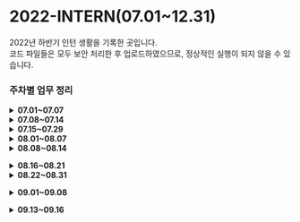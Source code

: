 # 2022-INTERN(07.01~12.31)

2022년 하반기 인턴 생활을 기록한 곳입니다.<br>
코드 파일들은 모두 보안 처리한 후 업로드하였으므로, 정상적인 실행이 되지 않을 수 있습니다.

<h3> 주차별 업무 정리 </h3>

<details>
<summary><b>07.01~07.07</b></summary>

 ####  ✔ 업무 환경 및 개발 환경 세팅
 * 사내 메신저, 자료 교환, 그룹웨어 등 계정 생성 및 승인.
 * 관리망과 인터넷망에 개발 환경 세팅(PYCHARM, Intellij, JAVA, Python 등 설치)
 ####  ✔ 정제 및 매핑 업무
 * 사용자가 특정한 서식 없이 입력한 데이터들을 조건에 맞게 정제하고, 키워드를 토대로 매핑하는 프로그램을 설계.
 * 사용 언어 : JAVA
 * 사용 자료 구조 : 이중 리스트, 해시맵
 * 데이터 셋 : A(400만), B(20만), C, D
 * 결과물 : A의 키워드와 B의 키워드를 각각 정제한 후, 각 키워드를 토대로 매핑(일치 또는 포함)한다. 매핑 결과 output을 csv 형식으로 출력하고, 이외의 필요한 정보는 C, D에서 추출한다.<br>
<br></details>
 
<details>
<summary><b>07.08~07.14</b></summary>

 #### ✔ 내부 서비스 개편으로 인한 오류 해결 프로그램
 * 이메일 파일의 특정 정보들을 추출해 엑셀 파일로 리스트업하는 프로그램 제작.
 * 사용 언어 : PYTHON
 * 사용 라이브러리 : pandas, openpyxl, configparser, bs4
 * 사용 자료 구조 : 딕셔너리
 * 데이터 셋 : *.eml
 * 결과물 : *.eml 을 email.parser를 이용하여 데이터를 딕셔너리 식으로 저장한 후, 주어진 경로의 엑셀 파일로 출력한다.
 * 특징 : 해당 프로젝트는 오프라인 환경에서 실행되어야 하므로, 사용한 패키지의 *.whl, *.gz 파일을 다운로드 한 후, 실행 환경에서 패키지를 설치하였다.
 #### ✔ 매핑 추가 작업
 * 품목DB와의 추가 매핑.<br>
<br></details>
 
<details>
<summary><b>07.15~07.29</b></summary>
 
 #### ✔ 개발 환경 세팅
 * BXM, ORACLE 설치 및 네트워크 연결
 #### ✔ 온라인 ESG 실태표 작성 페이지(SK이노베이션 계열 전용) 개발
 * 기존 온라인 실태표 작성 페이지를 참고하여 SK이노베이션 계열 전용 온라인 ESG 실태표 작성 페이지 개발.
 * 사용 언어 : html, backbone.js, java
 * DBMS : Oracle
 * 사용 프레임워크 : BXM
 * 신규 개발 업무를 진행하면서, 기존 코드의 오류를 세 가지 발견하였고, 해결하였다.
      - 팝업창 close 버튼 작동 안되는 오류 : 단순 이벤트 처리 함수를 추가하여 해결
      - 버튼의 이미지 클릭 시 작동 안되는 오류 : 이미지에도 동일한 name 값을 주어 해결
      - 일부 데이터가 render 시 초기화되는 오류 : 코드를 수정하여 해결
 * ScreenShot<br>
 ![Title](https://user-images.githubusercontent.com/42367169/182604676-24552c7e-930b-45f1-b0ca-38c3cd1c613e.png)<br>
 <br></details>
  
 <details>
<summary><b>08.01~08.07</b></summary>
 
 #### ✔ 온라인 ESG 실태표 작성 페이지(SK이노베이션 계열 전용) 테스트
 * 개발 및 운영 서버 테스트
 * 추가 수정 요건 반영

  #### ✔ Internet Explorer 브라우저 지원 종료 배너 개발
 * Internet Explorer로 접속 시 IE 지원 종료 배너 개발.
 * '오늘 하루 동안 열지 않음' 버튼 클릭 시 쿠키를 설정하여 하루 동안 배너 숨김 처리.
 * 사용 언어 : html/css, JavaScript
 * 사용 프레임워크 : BXM
 * ScreenShot<br>
 ![IE Browser Banner](https://user-images.githubusercontent.com/42367169/182975544-4d8da600-df3d-421c-9b59-561b6d009d74.PNG)<br>
 <br></details>
   
 <details>
<summary><b>08.08~08.14</b></summary>
 
 #### ✔ 코로나-19 확진으로 인한 휴가<br>
<br></details>
 
  <details>
<summary><b>08.16~08.21</b></summary>
 
 #### ✔ 온라인 ESG 실태표 작성 페이지(SK이노베이션 계열 전용) 데드락 문제 해결
 * 한 페이지의 데이터를 연달아 두 번 저장하는 과정에서 데드락 발생
 * 여러 명의 사용자가 동시에 하나의 테이블에 접근해서 DML문으로 데이터베이스를 변경하면 오라클은 특정 사용자가 자원을 독점하지 못하게 하기 위해서 락(잠금)을 발생시킨다. 서로 락을 풀어주기 전까지 대기 상태에 놓이며 데드락(교착 상태)가 발생한다.
 * 따라서 동시에 DB에 접근하지 않게끔 처리하였다.   
 
  <b>[ 수정 전 - 데드락 발생 ]</b>
  ```javascript
  // 임시저장(설문 답변 DB 접근)
  that.insertGovAnsr(true); 
  
  // 각 STEP별 데이터 유효성 검사
  if(that.parent.isValid("STEP1")){ 
      commonUtil.redirectRoutePage("MENUSD0700SK/STEP1");
      return false;
  }
  if(that.parent.isValid("STEP2")){
      commonUtil.redirectRoutePage("MENUSD0700SK/STEP2");
      return false;
  }
  if(that.parent.isValid("STEP3")){
      commonUtil.redirectRoutePage("MENUSD0700SK/STEP3");
      return false;
  }
  
  // 데이터가 모두 유효한 경우 설문 답변 모두 저장(설문 답변 DB 접근)
  that.insertStepAll();
  ```
  <b>[ 수정 후 - 데드락 발생 X ]</b>
  ```javascript
  // 각 STEP별 데이터 유효성 검사
  if(that.parent.isValid("STEP1")){ 
      // 임시저장(설문 답변 DB 접근)
      that.insertGovAnsr(true); 
      commonUtil.redirectRoutePage("MENUSD0700SK/STEP1");
      return false;
  }
  if(that.parent.isValid("STEP2")){
      // 임시저장(설문 답변 DB 접근)
      that.insertGovAnsr(true); 
      commonUtil.redirectRoutePage("MENUSD0700SK/STEP2");
      return false;
  }
  if(that.parent.isValid("STEP3")){
      // 임시저장(설문 답변 DB 접근)
      that.insertGovAnsr(true);
      commonUtil.redirectRoutePage("MENUSD0700SK/STEP3");
      return false;
  }
  
  // 데이터가 모두 유효한 경우 설문 답변 모두 저장(설문 답변 DB 접근)
  that.insertStepAll();
  ```
   #### ✔ 온라인 ESG 실태표 작성 페이지 오류 해결
   * 유효하지 않은 데이터임에도 경고 문구 출력 후 다음 단계로 넘어가는 오류, 저장 후에도 임시저장을 해야 한다는 문구가 출력되는 오류, 데이터 무결성 오류 등 기존 실태표 사이트 전반에서 발생하는 오류들 해결
   * 본인이 작성하지 않은 코드에서의 오류를 해결하며 코드 분석 능력, 문제 해결 능력, 의사소통 능력을 키움.
 
  #### ✔ 행정구역(광역시도, 시군구명) 코드화 작업
   * 행정표준코드관리시스템(https://www.code.go.kr/stdcode/roadCodeL.do) 에서 행정구역(광역시도, 시군구명) 데이터 입수
   * 입수한 데이터를 DB에 INSERT하고, 하드코딩으로 되어 있던 소스코드 수정.<br>
 <br></details>
 
   <details>
<summary><b>08.22~08.31</b></summary>
 
  #### ✔ 만족도조사 팝업창 웹페이지 코드 분석
  * PC에 최적화된 팝업창 형식의 만족도조사 웹페이지 코드 분석
  * 추후 반응형 웹페이지로 개발하기 위한 사전 학습, 요건 정의서에 따른 화면 구성과 로직 설계<br>
 <br></details>
 
    <details>
<summary><b>09.01~09.08</b></summary>

  #### ✔ 만족도조사 반응형 웹페이지 개발
  * 기존 PC 한정 만족도조사 페이지를 반응형 웹페이지로 수정하여 모바일에서도 사용 가능하게끔 한다.
  * 별도의 링크가 만족도 조사 대상자에게 전송되면, 대상자는 해당 링크로 접속하여 로그인과 만족도 조사를 시행할 수 있다.
  * 사용 언어 : HTML/CSS, Backbone.js, JAVA, SQL
  * DBMS : Oracle
 
 #### ✔ 금융보안원 정보보호 온라인교육 수강
  * 정보보호 인식을 주제로 한 온라인교육 수강
  * 정보보호 인식 강의에서 정보화 사회의 개념, 정보보호를 위해 지켜야 할 사항, 정보 윤리의 필요성, APT방식의 개인정보 유출, 개인정보보호 실천 수칙, 금융권 윤리헌장, 정보보호 관련 법령의 변화(데이터 3법 개정), 정보보호를 위한 프로세스 개선, 정보보호 진단 프레임워크를 통한 수준 진단 등을 학습함.<br>
 <br></details>
 
     <details>
<summary><b>09.13~09.16</b></summary>

 #### ✔ 금융보안원 정보보호 온라인교육 수강
  * 웹 애플리케이션 보안, 개인/신용 정보보호, 금융권 개인정보보호, 시큐어코딩을 주제로 한 온라인교육 수강
  * 웹 애플리케이션 보안 강의에서 Attack Surface, Data Flow, State 관리, HTML5 보안, OWASP Top 10, 자바스크립트 프레임워크 보안성 향상(맞춤 기능보다는 Plugin, Built-in 형태로 기능을 활용할 것), Request/Response에 대한 단계별 필터 적용으로 보안성 향상 등을 학습함.
  * 개인/신용 정보보호 강의에서 신용정보법 및 개인정보보호법, 각 위반 사례를 통한 보호 방안, 개인정보 유출/노출의 이해 및 대응, 개인신용정보의 보안 대책(기술적 : 접근권한, 접속기록, 암호화, 파기, 이용제한 등 물리적 : 단말기 보호, 보안 프로그램 등) 등을 학습함.
  * 금융권 개인정보보호 강의에서 개인정보보호의 필요성, 실천수칙, 사례를 통한 개인정보보호 등을 학습함.
  * 시큐어코딩 강의 1차시에서 시큐어코딩의 정의, 필요성, 사고 사례(SQL 인젝션 취약점으로 개인정보 유출, URL 파라미터 조작 개인정보 노출, 무작위 대입공격 기프트카드 정보 유출 등), 보안 약점과 보안 취약점, 소프트웨어 개발보안 방법 등을 학습함. 
  * 시큐어코딩 강의 2차시에서 시큐어코딩 적용 기준(행정안전부 47개 보안 약점), SQL 삽입(JDBC API 사용 시 SQL 인젝션,  Hibernate ORM 사용 시 SQL 인젝션, MyBatis ORM 사용 시 SQL 인젝션, 입력값 필터링), Reflective XSS, Stroed XSS, 파일 업로드 시 취약점 진단 및 제거 방법 등을 학습함.
  
   #### ✔ 이메일 파서 프로그램 수정
 * 이메일 파일의 특정 정보들을 추출해 엑셀 파일로 리스트업하는 프로그램 요청사항 수정
 * 사용 언어 : PYTHON<br>
 <br></details>
